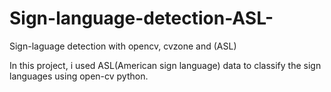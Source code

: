 # Sign-language-detection-ASL-
Sign-laguage detection with opencv, cvzone and (ASL)

In this project, i used ASL(American sign language) data to classify the sign languages using open-cv python.

